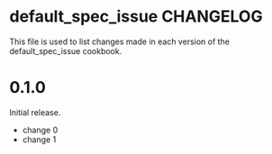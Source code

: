 # default_spec_issue CHANGELOG

This file is used to list changes made in each version of the default_spec_issue cookbook.

# 0.1.0

Initial release.

- change 0
- change 1

